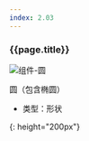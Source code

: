 ```yaml
---
index: 2.03
---
```

### {{page.title}}
![组件-圆][ellipse-01]

圆（包含椭圆）

- 类型：形状

[ellipse-01]: {{site.baseurl}}/assets/components/ellipse-01.png
{: height="200px"}
